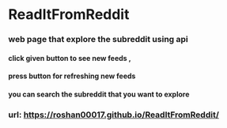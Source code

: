 # ReadItFromReddit


### web page that explore the subreddit using api
#### click given button to see new feeds ,
#### press button for refreshing new feeds
#### you can search the subreddit that you want to explore 

### url: https://roshan00017.github.io/ReadItFromReddit/
